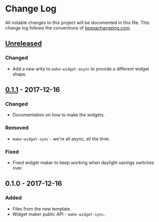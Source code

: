 # Change Log
All notable changes to this project will be documented in this file. This change log follows the conventions of [keepachangelog.com](http://keepachangelog.com/).

## [Unreleased]
### Changed
- Add a new arity to `make-widget-async` to provide a different widget shape.

## [0.1.1] - 2017-12-16
### Changed
- Documentation on how to make the widgets.

### Removed
- `make-widget-sync` - we're all async, all the time.

### Fixed
- Fixed widget maker to keep working when daylight savings switches over.

## 0.1.0 - 2017-12-16
### Added
- Files from the new template.
- Widget maker public API - `make-widget-sync`.

[Unreleased]: https://github.com/your-name/knot-hash/compare/0.1.1...HEAD
[0.1.1]: https://github.com/your-name/knot-hash/compare/0.1.0...0.1.1
